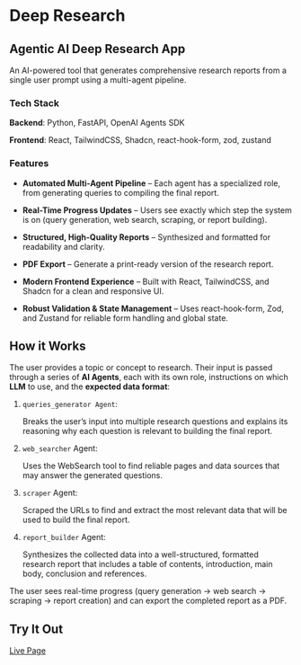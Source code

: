 # Deep Research

## Agentic AI Deep Research App
An AI-powered tool that generates comprehensive research reports from a single user prompt using a multi-agent pipeline.

### Tech Stack
**Backend**: Python, FastAPI, OpenAI Agents SDK

**Frontend**: React, TailwindCSS, Shadcn, react-hook-form, zod, zustand

### Features
- **Automated Multi-Agent Pipeline** – Each agent has a specialized role, from generating queries to compiling the final report.

- **Real-Time Progress Updates** – Users see exactly which step the system is on (query generation, web search, scraping, or report building).

- **Structured, High-Quality Reports** – Synthesized and formatted for readability and clarity.

- **PDF Export** – Generate a print-ready version of the research report.

- **Modern Frontend Experience** – Built with React, TailwindCSS, and Shadcn for a clean and responsive UI.

- **Robust Validation & State Management** – Uses react-hook-form, Zod, and Zustand for reliable form handling and global state.


## How it Works
The user provides a topic or concept to research. Their input is passed through a series of **AI Agents**, each with its own role, instructions on which **LLM** to use, and the **expected data format**:

1. `queries_generator Agent`:
    
    Breaks the user’s input into multiple research questions and explains its reasoning why each question is relevant to building the final report.

2. `web_searcher` Agent:
    
    Uses the WebSearch tool to find reliable pages and data sources that may answer the generated questions.

3. `scraper` Agent:

    Scraped the URLs to find and extract the most relevant data that will be used to build the final report.

4. `report_builder` Agent:

    Synthesizes the collected data into a well-structured, formatted research report that includes a table of contents, introduction, main body, conclusion and references.

The user sees real-time progress (query generation → web search → scraping → report creation) and can export the completed report as a PDF.

## Try It Out
[Live Page](https://af-deep-research.netlify.app/)
